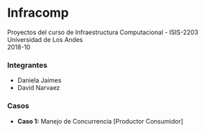 # Infracomp
Proyectos del curso de Infraestructura Computacional - ISIS-2203   
Universidad de Los Andes  
2018-10

### Integrantes
* Daniela Jaimes
* David Narvaez 

### Casos
* **Caso 1:** Manejo de Concurrencia [Productor Consumidor]
